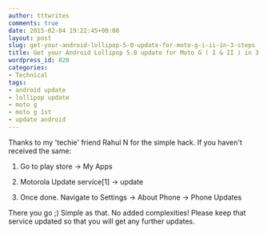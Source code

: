 ```yaml
---
author: tttwrites
comments: true
date: 2015-02-04 19:22:45+00:00
layout: post
slug: get-your-android-lollipop-5-0-update-for-moto-g-i-ii-in-3-steps
title: Get your Android Lollipop 5.0 update for Moto G ( I & II ) in 3 steps
wordpress_id: 820
categories:
- Technical
tags:
- android update
- lollipop update
- moto g
- moto g 1st
- update android
---
```


Thanks to my 'techie' friend Rahul N for the simple hack. If you haven't received the same:



	
  1. Go to play store -> My Apps

	
  2. Motorola Update service[1] -> update

	
  3. Once done. Navigate to Settings -> About Phone -> Phone Updates


There you go ;) Simple as that. No added complexities! Please keep that service updated so that you will get any further updates.
